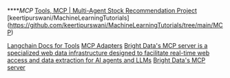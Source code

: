 *****MCP*
[Tools, MCP | Multi-Agent Stock Recommendation Project](https://www.youtube.com/watch?v=NF2aRqIlYNE)
[keertipurswani/MachineLearningTutorials] (https://github.com/keertipurswani/MachineLearningTutorials/tree/main/MCP)

[Langchain Docs for Tools](https://python.langchain.com/docs/integrations/tools/)
[MCP Adapters](https://github.com/langchain-ai/langchain-mcp-adapters)
[Bright Data's MCP server is a specialized web data infrastructure designed to facilitate real-time web access and data extraction for AI agents and LLMs](https://github.com/brightdata/brightdata-mcp)
[Bright Data's MCP server](https://docs.brightdata.com/api-reference/MCP-Server)

